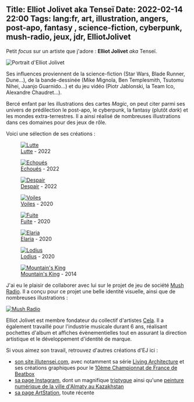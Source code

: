 Title: Elliot Jolivet aka Tenseï
Date: 2022-02-14 22:00
Tags: lang:fr, art, illustration, angers, post-apo, fantasy , science-fiction, cyberpunk, mush-radio, jeux, jdr, ElliotJolivet
---

Petit _focus_ sur un artiste que j'adore : **Elliot Jolivet** _aka_ Tenseï.

![Portrait d'Elliot Jolivet](images/2022/02/elliot-jolivet.jpg)

Ses influences proviennent de la science-fiction (Star Wars, Blade Runner, Dune...),
de la bande-dessinée (Mike Mignola, Ben Templesmith, Tsutomu Nihei, Juanjo Guarnido...)
et du jeu vidéo (Piotr Jablonski, la Team Ico, Alexandre Chaudret...).

Bercé enfant par les illustrations des cartes _Magic_,
on peut citer parmi ses univers de prédilection le post-apo, le cyberpunk, la fantasy (plutôt _dark_)
et les mondes extra-terrestres. Il a ainsi réalisé de nombreuses illustrations dans ces domaines
pour des jeux de rôle.

Voici une sélection de ses créations :

<figure>
  <a href="images/2022/02/ej-Lutte.jpg" target="_blank">
    <img loading="lazy" alt="Lutte" src="images/2022/02/ej-Lutte.jpg">
  </a>
  <figcaption>
    <a href="https://illutensei.com/lutte">Lutte</a> - 2022
  </figcaption>
</figure>

<figure>
  <a href="images/2022/02/ej-Echoués.jpg" target="_blank">
    <img loading="lazy" alt="Echoués" src="images/2022/02/ej-Echoués.jpg">
  </a>
  <figcaption>
    <a href="https://illutensei.com/echoues">Echoués</a> - 2022
  </figcaption>
</figure>

<figure>
  <a href="images/2022/02/ej-Despair.jpg" target="_blank">
    <img loading="lazy" alt="Despair" src="images/2022/02/ej-Despair.jpg">
  </a>
  <figcaption>
    <a href="https://illutensei.com/despair">Despair</a> - 2022
  </figcaption>
</figure>

<figure>
  <a href="images/2022/02/ej-Voiles.jpg" target="_blank">
    <img loading="lazy" alt="Voiles" src="images/2022/02/ej-Voiles.jpg">
  </a>
  <figcaption>
    <a href="https://www.artstation.com/artwork/GaWK4d">Voiles</a> - 2020
  </figcaption>
</figure>

<figure>
  <a href="images/2022/02/ej-Fuite.jpg" target="_blank">
    <img loading="lazy" alt="Fuite" src="images/2022/02/ej-Fuite.jpg">
  </a>
  <figcaption>
    <a href="https://illutensei.com/fuite">Fuite</a> - 2020
  </figcaption>
</figure>

<figure>
  <a href="images/2022/02/ej-Elaria.jpg" target="_blank">
    <img loading="lazy" alt="Elaria" src="images/2022/02/ej-Elaria.jpg">
  </a>
  <figcaption>
    <a href="https://www.facebook.com/tenseidraw/posts/919218605165292">Elaria</a> - 2020
  </figcaption>
</figure>

<figure>
  <a href="images/2022/02/ej-Lodius.jpg" target="_blank">
    <img loading="lazy" alt="Lodius" src="images/2022/02/ej-Lodius.jpg">
  </a>
  <figcaption>
    <a href="https://www.facebook.com/tenseidraw/posts/912848592468960">Lodius</em></a> - 2020
  </figcaption>
</figure>

<figure>
  <a href="images/2022/02/ej-Mountains-King.jpg" target="_blank">
    <img loading="lazy" alt="Mountain's King" src="images/2022/02/ej-Mountains-King.jpg">
  </a>
  <figcaption>
    <a href="https://www.behance.net/gallery/20039645/Mountains-King">Mountain's King</em></a> - 2014
  </figcaption>
</figure>

J'ai eu le plaisir de collaborer avec lui sur le projet de jeu de société [Mush Radio](https://mush-radio.chezsoi.org/).
Il a conçu pour ce projet une belle identité visuelle, ainsi que de nombreuses illustrations :

<div>
  <a href="https://mush-radio.chezsoi.org/" target="_blank">
    <img loading="lazy" alt="Mush Radio" src="images/2022/02/ej-MushRadio.jpg">
  </a>
</div>

Elliot Jolivet est membre fondateur du collectif d'artistes [Cela](https://www.cela.co/).
Il a également travaillé pour l'industrie musicale durant 6 ans, réalisant pochettes d'album et affiches évènementielles
tout en assurant la direction artistique et le développement d'identité de marque.

Si vous aimez son travail, retrouvez d'autres créations d'EJ ici :

* [son site illutensei.com](https://illutensei.com), avec notamment sa série [Living Architecture](https://illutensei.com/living-architecture)
  et ses créations graphiques pour le [10ème Championnat de France de Beatbox](https://illutensei.com/10th-human-beatbox-france-championship)
* [sa page Instagram](https://www.instagram.com/tensei_draw/),
  dont un magnifique [triptyque](https://www.instagram.com/p/CKTqCiahc-o/)
  ainsi qu'une [peinture numérique de la ville d'Almaty au Kazakhstan](https://www.instagram.com/p/CU-Yqa0oXiW/)
* [sa page ArtStation](https://www.artstation.com/ej_tensei), toute récente

<style>
article img { max-height: 80vh; }
</style>
<script>
function setTitles() {
  document.querySelectorAll('article img').forEach(img => img.title = img.alt)
  setTimeout(setTitles, 2000);
}
setTitles();
</script>
